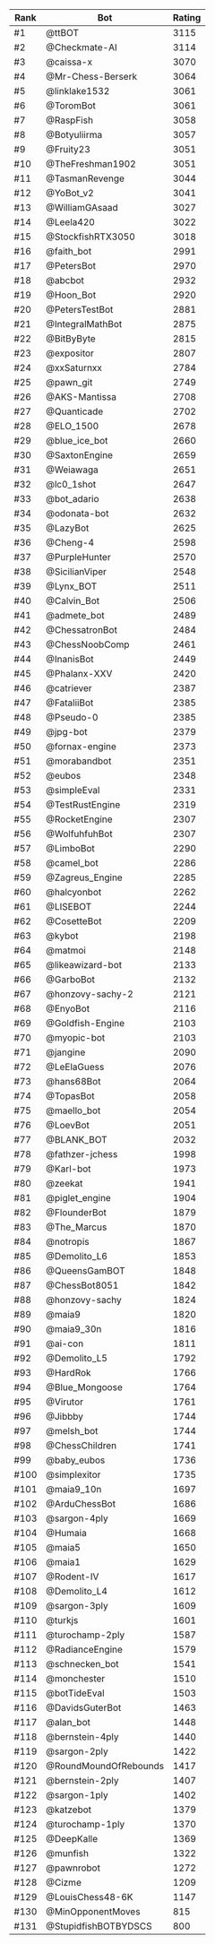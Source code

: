 Rank|Bot|Rating
---|---|---
#1|@ttBOT|3115
#2|@Checkmate-AI|3114
#3|@caissa-x|3070
#4|@Mr-Chess-Berserk|3064
#5|@linklake1532|3061
#6|@ToromBot|3061
#7|@RaspFish|3058
#8|@Botyuliirma|3057
#9|@Fruity23|3051
#10|@TheFreshman1902|3051
#11|@TasmanRevenge|3044
#12|@YoBot_v2|3041
#13|@WilliamGAsaad|3027
#14|@Leela420|3022
#15|@StockfishRTX3050|3018
#16|@faith_bot|2991
#17|@PetersBot|2970
#18|@abcbot|2932
#19|@Hoon_Bot|2920
#20|@PetersTestBot|2881
#21|@IntegralMathBot|2875
#22|@BitByByte|2815
#23|@expositor|2807
#24|@xxSaturnxx|2784
#25|@pawn_git|2749
#26|@AKS-Mantissa|2708
#27|@Quanticade|2702
#28|@ELO_1500|2678
#29|@blue_ice_bot|2660
#30|@SaxtonEngine|2659
#31|@Weiawaga|2651
#32|@lc0_1shot|2647
#33|@bot_adario|2638
#34|@odonata-bot|2632
#35|@LazyBot|2625
#36|@Cheng-4|2598
#37|@PurpleHunter|2570
#38|@SicilianViper|2548
#39|@Lynx_BOT|2511
#40|@Calvin_Bot|2506
#41|@admete_bot|2489
#42|@ChessatronBot|2484
#43|@ChessNoobComp|2461
#44|@InanisBot|2449
#45|@Phalanx-XXV|2420
#46|@catriever|2387
#47|@FataliiBot|2385
#48|@Pseudo-0|2385
#49|@jpg-bot|2379
#50|@fornax-engine|2373
#51|@morabandbot|2351
#52|@eubos|2348
#53|@simpleEval|2331
#54|@TestRustEngine|2319
#55|@RocketEngine|2307
#56|@WolfuhfuhBot|2307
#57|@LimboBot|2290
#58|@camel_bot|2286
#59|@Zagreus_Engine|2285
#60|@halcyonbot|2262
#61|@LISEBOT|2244
#62|@CosetteBot|2209
#63|@kybot|2198
#64|@matmoi|2148
#65|@likeawizard-bot|2133
#66|@GarboBot|2132
#67|@honzovy-sachy-2|2121
#68|@EnyoBot|2116
#69|@Goldfish-Engine|2103
#70|@myopic-bot|2103
#71|@jangine|2090
#72|@LeElaGuess|2076
#73|@hans68Bot|2064
#74|@TopasBot|2058
#75|@maello_bot|2054
#76|@LoevBot|2051
#77|@BLANK_BOT|2032
#78|@fathzer-jchess|1998
#79|@Karl-bot|1973
#80|@zeekat|1941
#81|@piglet_engine|1904
#82|@FlounderBot|1879
#83|@The_Marcus|1870
#84|@notropis|1867
#85|@Demolito_L6|1853
#86|@QueensGamBOT|1848
#87|@ChessBot8051|1842
#88|@honzovy-sachy|1824
#89|@maia9|1820
#90|@maia9_30n|1816
#91|@ai-con|1811
#92|@Demolito_L5|1792
#93|@HardRok|1766
#94|@Blue_Mongoose|1764
#95|@Virutor|1761
#96|@Jibbby|1744
#97|@melsh_bot|1744
#98|@ChessChildren|1741
#99|@baby_eubos|1736
#100|@simplexitor|1735
#101|@maia9_10n|1697
#102|@ArduChessBot|1686
#103|@sargon-4ply|1669
#104|@Humaia|1668
#105|@maia5|1650
#106|@maia1|1629
#107|@Rodent-IV|1617
#108|@Demolito_L4|1612
#109|@sargon-3ply|1609
#110|@turkjs|1601
#111|@turochamp-2ply|1587
#112|@RadianceEngine|1579
#113|@schnecken_bot|1541
#114|@monchester|1510
#115|@botTideEval|1503
#116|@DavidsGuterBot|1463
#117|@alan_bot|1448
#118|@bernstein-4ply|1440
#119|@sargon-2ply|1422
#120|@RoundMoundOfRebounds|1417
#121|@bernstein-2ply|1407
#122|@sargon-1ply|1402
#123|@katzebot|1379
#124|@turochamp-1ply|1370
#125|@DeepKalle|1369
#126|@munfish|1322
#127|@pawnrobot|1272
#128|@Cizme|1209
#129|@LouisChess48-6K|1147
#130|@MinOpponentMoves|815
#131|@StupidfishBOTBYDSCS|800
